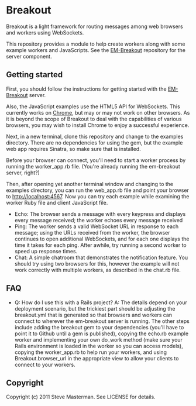 # Breakout

Breakout is a light framework for routing messages among web browsers and workers using WebSockets.

This repository provides a module to help create workers along with some example workers and JavaScripts. See the [EM-Breakout](https://github.com/steve9001/em-breakout) repository for the server component.

## Getting started

First, you should follow the instructions for getting started with the [EM-Breakout](https://github.com/steve9001/em-breakout) server.

Also, the JavaScript examples use the HTML5 API for WebSockets. This currently works on [Chrome](http://www.google.com/chrome/), but may or may not work on other browsers. As it is beyond the scope of Breakout to deal with the capabilities of various browsers, you may wish to install Chrome to enjoy a successful experience.

Next, in a new terminal, clone this repository and change to the examples directory. There are no dependencies for using the gem, but the example web app requires Sinatra, so make sure that is installed.

Before your browser can connect, you'll need to start a worker process by running the worker_app.rb file. (You're already running the em-breakout server, right?)

Then, after opening yet another terminal window and changing to the examples directory, you can run the web_app.rb file and point your browser to [http://localhost:4567](http://localhost:4567). Now you can try each example while examining the worker Ruby file and client JavaScript file.

* Echo: The browser sends a message with every keypress and displays every message received; the worker echoes every message received
* Ping: The worker sends a valid WebSocket URL in response to each message; using the URLs received from the worker, the browser continues to open additional WebSockets, and for each one displays the time it takes for each ping. After awhile, try running a second worker to speed up response times.
* Chat: A simple chatroom that demonstrates the notification feature. You should try using two browsers for this, however the example will not work correctly with multiple workers, as described in the chat.rb file.

## FAQ

* Q: How do I use this with a Rails project?
  A: The details depend on your deployment scenario, but the trickiest part should be adjusting the breakout.yml that is generated so that browsers and workers can connect to wherever the em-breakout server is running. The other steps include adding the breakout gem to your dependencies (you'll have to point it to Github until a gem is published), copying the echo.rb example worker and implementing your own do_work method (make sure your Rails environment is loaded in the worker so you can access models), copying the worker_app.rb to help run your workers, and using Breakout.browser_url in the appropriate view to allow your clients to connect to your workers.

## Copyright

Copyright (c) 2011 Steve Masterman. See LICENSE for details.

